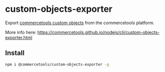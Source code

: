 # custom-objects-exporter

Export [commercetools custom objects](https://docs.commercetools.com/http-api-projects-custom-objects.html) from the commercetools platform.

More info here: https://commercetools.github.io/nodejs/cli/custom-objects-exporter.html

## Install

```bash
npm i @commercetools/custom-objects-exporter -g
```
